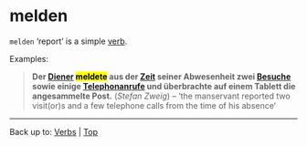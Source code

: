 # melden

`melden` ‘report’ is a simple [verb](../../index.md).

Examples:

> **Der [Diener](../../../nouns/d/di/Diener.md) <mark>meldete</mark> aus der [Zeit](../../../nouns/z/ze/Zeit.md) seiner Abwesenheit zwei [Besuche](../../../nouns/b/be/Besuch.md) sowie einige [Telephonanrufe](../../../nouns/t/te/Telephonanruf.md) und überbrachte auf einem Tablett die angesammelte Post.** (*Stefan Zweig*) – ‘the manservant reported two visit(or)s and a few telephone calls from the time of his absence’

----

Back up to: [Verbs](../../index.md) | [Top](../../../index.md)
